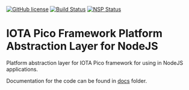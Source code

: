 [![GitHub license](https://img.shields.io/badge/license-MIT-blue.svg)](https://raw.githubusercontent.com/iotaeco/iota-pico-pal-/master/LICENSE) [![Build Status](https://travis-ci.org/iotaeco/iota-pico-pal-nodejs.svg?branch=master)](https://travis-ci.org/iotaeco/iota-pico-pal-nodejs) [![NSP Status](https://nodesecurity.io/orgs/iotaeco/projects/9794846f-f5bf-4099-af2e-57edbbe2359f/badge)](https://nodesecurity.io/orgs/iotaeco/projects/9794846f-f5bf-4099-af2e-57edbbe2359f)

# IOTA Pico Framework Platform Abstraction Layer for NodeJS

Platform abstraction layer for IOTA Pico framework for using in NodeJS applications.

Documentation for the code can be found in [docs](./docs/) folder.